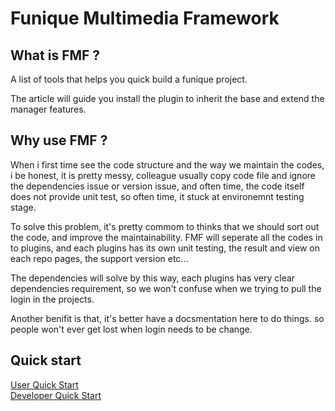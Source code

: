 # Funique Multimedia Framework

## What is FMF ?

A list of tools that helps you quick build a funique project.

The article will guide you install the plugin to inherit the base and extend the manager features.

## Why use FMF ?

When i first time see the code structure and the way we maintain the codes, i be honest, it is pretty messy, colleague usually copy code file and ignore the dependencies issue or version issue, and often time, the code itself does not provide unit test, so often time, it stuck at environemnt testing stage.

To solve this problem, it's pretty commom to thinks that we should sort out the code, and improve the maintainability. FMF will seperate all the codes in to plugins, and each plugins has its own unit testing, the result and view on each repo pages, the support version etc...

The dependencies will solve by this way, each plugins has very clear dependencies requirement, so we won't confuse when we trying to pull the login in the projects.

Another benifit is that, it's better have a docsmentation here to do things. so people won't ever get lost when login needs to be change.

## Quick start

[User Quick Start](./guide/intro.md)\
[Developer Quick Start](./dev/intro.md)

